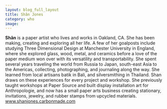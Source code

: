 ```yaml
---
layout: blog_full_layout
title: Shân Jones
category: who
image: 
---
```


**Shân** is a paper artist who lives and works in Oakland, CA. She has been making, creating and exploring all her life. A few of her goalposts include studying Three Dimensional Design at Manchester University in England, where she explored glass, wood, metal, and ceramics before a love of the paper medium won over with its versatility and transportability. She spent several years traveling the world from Russia to Japan, south-east Asia to the Americas, collecting, photographing, and journaling along the way. She learned from local artisans batik in Bali, and silversmithing in Thailand. Shan draws on these experiences for every project and workshop. She previously taught workshops at Paper Source and built display installation art for Anthropologie, and now has a small paper arts business creating stationary, invitations, jewelry, and rubber stamps from upcycled materials. www.shanjones.carbonmade.com
